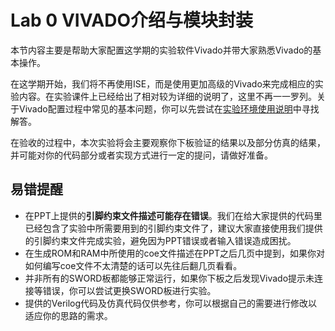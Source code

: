 # Lab 0 VIVADO介绍与模块封装

本节内容主要是帮助大家配置这学期的实验软件Vivado并带大家熟悉Vivado的基本操作。

在这学期开始，我们将不再使用ISE，而是使用更加高级的Vivado来完成相应的实验内容。在实验课件上已经给出了相对较为详细的说明了，这里不再一一罗列。关于Vivado配置过程中常见的基本问题，你可以先尝试在[实验环境使用说明](/appends/environment)中寻找解答。

在验收的过程中，本次实验将会主要观察你下板验证的结果以及部分仿真的结果，并可能对你的代码部分或者实现方式进行一定的提问，请做好准备。



## 易错提醒

* 在PPT上提供的**引脚约束文件描述可能存在错误**。我们在给大家提供的代码里已经包含了实验中所需要用到的引脚约束文件了，建议大家直接使用我们提供的引脚约束文件完成实验，避免因为PPT错误或者输入错误造成困扰。
* 在生成ROM和RAM中所使用的coe文件描述在PPT之后几页中提到，如果你对如何编写coe文件不太清楚的话可以先往后翻几页看看。
* 并非所有的SWORD板都能够正常运行，如果你下板之后发现Vivado提示未连接等错误，你可以尝试更换SWORD板进行实验。
* 提供的Verilog代码及仿真代码仅供参考，你可以根据自己的需要进行修改以适应你的思路的需求。